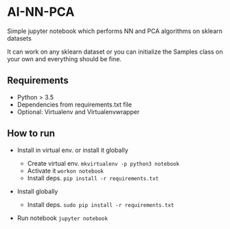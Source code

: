 # AI-NN-PCA
Simple jupyter notebook which performs NN and PCA algorithms on sklearn datasets

It can work on any sklearn dataset or you can initialize the Samples class on your own and everything should be fine.

## Requirements
* Python > 3.5
* Dependencies from requirements.txt file
* Optional: Virtualenv and Virtualenvwrapper

## How to run
* Install in virtual env. or install it globally
  * Create virtual env. `mkvirtualenv -p python3 notebook`
  * Activate it `workon notebook`
  * Install deps. `pip install -r requirements.txt`
* Install globally 
  * Install deps. `sudo pip install -r requirements.txt`

* Run notebook `jupyter notebook`
